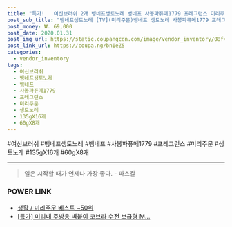 ```yaml
--- 
title: "특가!   여신브러쉬 2개 뱅네프생토노레 뱅네프 사봉파퓨메1779 프레그런스 미리주문 ..." 
post_sub_title: "뱅네프생토노레 [TV](미리주문)뱅네프 생토노레 사봉파퓨메1779 프레그런스 솝 135gX16개+60gX8개+여신브러쉬 2개, (미리주문)뱅네프 생토노레 사봉파퓨메1779" 
post_money: ₩. 69,000 
post_date: 2020.01.31 
post_img_url: https://static.coupangcdn.com/image/vendor_inventory/08f4/313ed713a064bebdbdcbb1f57516ef877e7585f913ae43e9506c3022b681.jpg 
post_link_url: https://coupa.ng/bnIeZ5 
categories: 
  - vendor_inventory 
tags: 
  - 여신브러쉬 
  - 뱅네프생토노레 
  - 뱅네프 
  - 사봉파퓨메1779 
  - 프레그런스 
  - 미리주문 
  - 생토노레 
  - 135gX16개 
  - 60gX8개 
--- 
```

  #여신브러쉬 #뱅네프생토노레 #뱅네프 #사봉파퓨메1779 #프레그런스 #미리주문 #생토노레 #135gX16개 #60gX8개 
<hr> 

> 일은 시작할 때가 언제나 가장 좋다. - 파스칼 


### POWER LINK

* <a href="https://blog.naver.com/santokki14/221791022752" target="_blank">생활 / 미리주문 베스트 ~50위</a>
* <a href="https://blog.naver.com/an0733/221790377093" target="_blank">[특가] 미리내 주방용 벽붙이 코브라 수전 보급형 M...</a>
